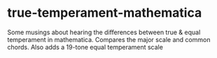 # true-temperament-mathematica


Some musings about hearing the differences between true & equal temperament in mathematica. Compares the major scale and common chords. Also adds a 19-tone equal temperament scale